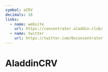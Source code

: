 ```yaml
---
symbol: aCRV
decimals: 18
links:
  - name: website
    url: https://concentrator.aladdin.club/
  - name: twitter
    url: https://twitter.com/0xconcentrator
---
```


# AladdinCRV
